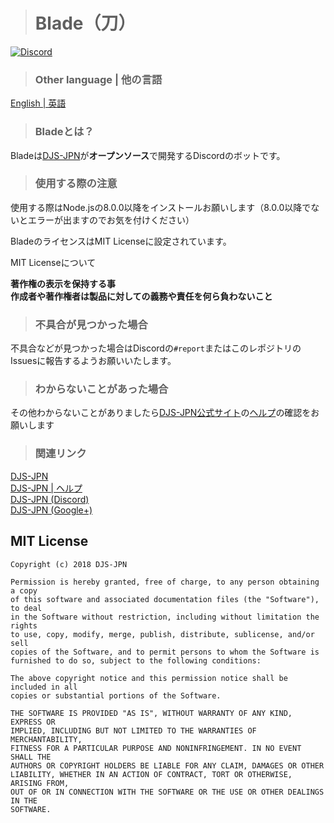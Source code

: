 > # Blade（刀）
[![Discord](https://discordapp.com/api/guilds/391390986770710528/embed.png)](https://discord.gg/DbTpjXV)

> ### Other language | 他の言語
[English | 英語](https://github.com/DJS-JPN/Blade/blob/master/README-EN.md)

> ### Bladeとは？

Bladeは[DJS-JPN](https://djs-jpn.ga)が**オープンソース**で開発するDiscordのボットです。

> ### 使用する際の注意

使用する際はNode.jsの8.0.0以降をインストールお願いします（8.0.0以降でないとエラーが出ますのでお気を付けください）

BladeのライセンスはMIT Licenseに設定されています。  

MIT Licenseについて  

**著作権の表示を保持する事  
作成者や著作権者は製品に対しての義務や責任を何ら負わないこと**

> ### 不具合が見つかった場合

不具合などが見つかった場合はDiscordの`#report`またはこのレポジトリのIssuesに報告するようお願いいたします。

> ### わからないことがあった場合
その他わからないことがありましたら[DJS-JPN公式サイト](https://djs-jpn.ga)の[ヘルプ](https://djs-jpn.ga/help)の確認をお願いします

> ### 関連リンク

[DJS-JPN](https://djs-jpn.ga)  
[DJS-JPN | ヘルプ](https://djs-jpn.ga/help)  
[DJS-JPN (Discord)](https://discord.gg/DbTpjXV)  
[DJS-JPN (Google+)](https://plus.google.com/communities/102065506910522266374)

## MIT License

```
Copyright (c) 2018 DJS-JPN

Permission is hereby granted, free of charge, to any person obtaining a copy
of this software and associated documentation files (the "Software"), to deal
in the Software without restriction, including without limitation the rights
to use, copy, modify, merge, publish, distribute, sublicense, and/or sell
copies of the Software, and to permit persons to whom the Software is
furnished to do so, subject to the following conditions:

The above copyright notice and this permission notice shall be included in all
copies or substantial portions of the Software.

THE SOFTWARE IS PROVIDED "AS IS", WITHOUT WARRANTY OF ANY KIND, EXPRESS OR
IMPLIED, INCLUDING BUT NOT LIMITED TO THE WARRANTIES OF MERCHANTABILITY,
FITNESS FOR A PARTICULAR PURPOSE AND NONINFRINGEMENT. IN NO EVENT SHALL THE
AUTHORS OR COPYRIGHT HOLDERS BE LIABLE FOR ANY CLAIM, DAMAGES OR OTHER
LIABILITY, WHETHER IN AN ACTION OF CONTRACT, TORT OR OTHERWISE, ARISING FROM,
OUT OF OR IN CONNECTION WITH THE SOFTWARE OR THE USE OR OTHER DEALINGS IN THE
SOFTWARE.
```

